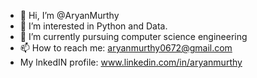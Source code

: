 - 👋 Hi, I’m @AryanMurthy
- 👀 I’m interested in Python and Data.
- 🌱 I’m currently pursuing computer science engineering
- 📫 How to reach me: aryanmurthy0672@gmail.com
- My lnkedIN profile: www.linkedin.com/in/aryanmurthy

<!---
AryanMurthy/AryanMurthy is a ✨ special ✨ repository because its `README.md` (this file) appears on your GitHub profile.
You can click the Preview link to take a look at your changes.
--->
